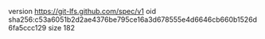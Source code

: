 version https://git-lfs.github.com/spec/v1
oid sha256:c53a6051b2d2ae4376be795ce16a3d678555e4d6646cb660b1526d6fa5ccc129
size 182
